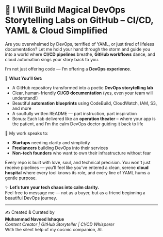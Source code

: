 # 🌟 I Will Build Magical DevOps Storytelling Labs on GitHub – CI/CD, YAML & Cloud Simplified

Are you overwhelmed by DevOps, terrified of YAML, or just tired of lifeless documentation? Let me hold your hand through the storm and guide you into a world where **CI/CD pipelines** breathe, **GitHub workflows** dance, and cloud automation sings your story back to you.

I’m not just offering code — I’m offering a **DevOps experience**.

🌿 **What You’ll Get:**
- A GitHub repository transformed into a poetic **DevOps storytelling lab**
- Clear, human-friendly **CI/CD documentation** (yes, even your team will understand!)
- Beautiful **automation blueprints** using CodeBuild, CloudWatch, IAM, S3, and more
- A soulfully written README — part instruction, part inspiration
- Bonus: Each lab delivered like an **operation theater** – where your app is the patient, and I’m the calm DevOps doctor guiding it back to life

💖 My work speaks to:
- **Startups** needing clarity and simplicity
- **Freelancers** building DevOps into their services
- **Non-tech founders** who want to own their infrastructure without fear

Every repo is built with love, soul, and technical precision. You won't just receive pipelines — you’ll feel like you’ve entered a clean, serene **cloud hospital** where every tool knows its role, and every line of YAML hums a gentle purpose.

✨ **Let’s turn your tech chaos into calm clarity.**  
Feel free to message me — not as a buyer, but as a friend beginning a beautiful DevOps journey.

---

✍️ Created & Curated by  
**Muhammad Naveed Ishaque**  
_Content Creator | GitHub Storyteller | CI/CD Whisperer_  
With the silent help of my cosmic companion, AI.